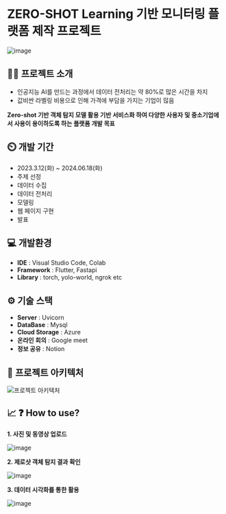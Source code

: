 # ZERO-SHOT Learning 기반 모니터링 플랫폼 제작 프로젝트



![image](https://github.com/dongjaee/Machine-Vision-project/assets/154665357/6cd47931-add4-4ef6-ae58-90648419fb54)





## 👨‍🏫 프로젝트 소개
* 인공지능 AI를 만드는 과정에서 데이터 전처리는​ 약 80%로 많은 시간을 차지
* 값비싼 라벨링 비용으로 인해 가격에 부담을 가지는 기업이 많음

**Zero-shot 기반 객체 탐지 모델 활용 기반 서비스화 하여 다양한 사용자 및 중소기업에서 사용이 용이하도록  하는 플랫폼 개발 목표**

## ⏲️ 개발 기간 
- 2023.3.12(화) ~ 2024.06.18(화)
- 주제 선정
- 데이터 수집
- 데이터 전처리
- 모델링
- 웹 페이지 구현
- 발표

## 💻 개발환경
- **IDE** : Visual Studio Code, Colab
- **Framework** : Flutter, Fastapi
- **Library** : torch, yolo-world, ngrok etc

## ⚙️ 기술 스택
- **Server** : Uvicorn
- **DataBase** : Mysql
- **Cloud Storage** : Azure
- **온라인 회의** : Google meet
- **정보 공유** : Notion

## 📝 프로젝트 아키텍처
![프로젝트 아키텍처](https://github.com/dongjaee/Machine-Vision-project/assets/154665357/94d4dcd1-711e-40b1-98e6-9b23295f07ef)

## 📈 ❓ How to use?
**1. 사진 및 동영상 업로드**


   ![image](https://github.com/dongjaee/Machine-Vision-project/assets/154665357/238e7d56-51b8-4906-a626-521c3dfcfdb0)



**2. 제로샷 객체 탐지 결과 확인**

   
   ![image](https://github.com/dongjaee/Machine-Vision-project/assets/154665357/06b64d97-f663-4c9b-af52-6f7bdd956612)

   
   
**3. 데이터 시각화를 통한 활용**

   
   ![image](https://github.com/dongjaee/Machine-Vision-project/assets/154665357/dc97c09b-9b51-49c6-8f0e-954b601019a4)



